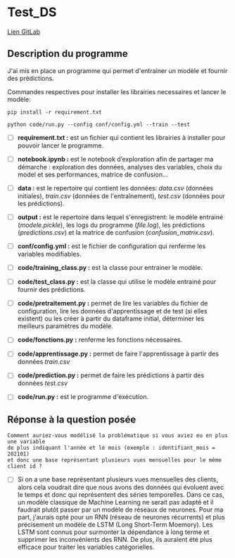 # Test_DS

[Lien GitLab](https://github.com/SebastiaSerena/Test)


## Description du programme

J'ai mis en place un programme qui permet d'entrainer un modèle et fournir des prédictions.

Commandes respectives pour installer les librairies necessaires et lancer le modèle:

```
pip install -r requirement.txt

python code/run.py --config conf/config.yml --train --test

```


- [ ] **requirement.txt :** est un fichier qui contient les librairies à installer pour pouvoir lancer le programme.
- [ ] **notebook.ipynb :** est le notebook d’exploration afin de partager ma démarche : exploration des données, analyses des variables, choix du model et ses performances, matrice de confusion...
- [ ] **data :** est le repertoire qui contient les données: *data.csv* (données initiales), *train.csv* (données de l'entraînement), *test.csv* (données pour les prédictions).
- [ ] **output :** est le repertoire dans lequel s'enregistrent: le modèle entrainé (*modele.pickle*), les logs du programme (*file.log*), les prédictions (*predictions.csv*) et la matrice de confusion (*confusion_matrix.csv*).
- [ ] **conf/config.yml :** est le fichier de configuration qui renferme les variables modifiables.
- [ ] **code/training_class.py :** est la classe pour entrainer le modèle.
- [ ] **code/test_class.py :** est la classe qui utilise le modèle entrainé pour fournir des prédictions.
- [ ] **code/pretraitement.py :** permet de lire les variables du fichier de configuration, lire les données d'apprentissage et de test (si elles existent) ou les créer à partir du dataframe initial, déterminer les meilleurs paramètres du modèle.
- [ ] **code/fonctions.py :** renferme les fonctions nécessaires.
- [ ] **code/apprentissage.py :** permet de faire l'apprentissage à partir des données *train.csv*
- [ ] **code/prediction.py :** permet de faire les prédictions à partir des données *test.csv*
- [ ] **code/run.py :** est le programme d'exécution.




## Réponse à la question posée

```
Comment auriez-vous modélisé la problématique si vous aviez eu en plus une variable 
de plus indiquant l'année et le mois (exemple : identifiant_mois = 202101) 
et donc une base représentant plusieurs vues mensuelles pour le même client id ?

```

- [ ] Si on a une base représentant plusieurs vues mensuelles des clients, alors cela voudrait dire que nous avons des données qui évoluent avec le temps et donc qui représentent des séries temporelles. Dans ce cas, un modèle classique de Machine Learning ne serait pas adapté et il faudrait plutôt passer par un modèle de réseaux de neurones. Pour ma part, j'aurais opté pour un RNN (réseau de neurones récurrents) et plus précisement un modèle de LSTM (Long Short-Term Moemory). Les LSTM sont connus pour surmonter la dépendance à long terme et supprimer les inconvénients des RNN. De plus, ils auraient été plus efficace pour traiter les variables catégorielles.

